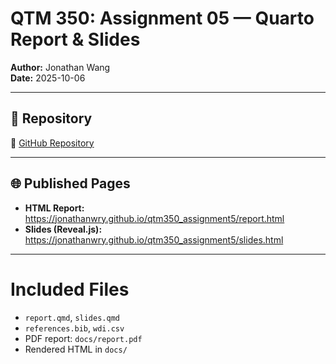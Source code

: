 # QTM 350: Assignment 05 — Quarto Report & Slides

**Author:** Jonathan Wang  
**Date:** 2025-10-06  

---

## 📂 Repository

🔗 [GitHub Repository](https://github.com/jonathanwry/qtm350_assignment5)

---

## 🌐 Published Pages

- **HTML Report:** https://jonathanwry.github.io/qtm350_assignment5/report.html  
- **Slides (Reveal.js):** https://jonathanwry.github.io/qtm350_assignment5/slides.html  

---
# Included Files
- `report.qmd`, `slides.qmd`
- `references.bib`, `wdi.csv`
- PDF report: `docs/report.pdf`
- Rendered HTML in `docs/`
